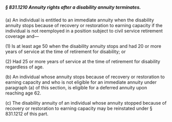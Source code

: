 ##### § 831.1210 Annuity rights after a disability annuity terminates. #####

(a) An individual is entitled to an immediate annuity when the disability annuity stops because of recovery or restoration to earning capacity if the individual is not reemployed in a position subject to civil service retirement coverage and—

(1) Is at least age 50 when the disability annuity stops and had 20 or more years of service at the time of retirement for disability; or

(2) Had 25 or more years of service at the time of retirement for disability regardless of age.

(b) An individual whose annuity stops because of recovery or restoration to earning capacity and who is not eligible for an immediate annuity under paragraph (a) of this section, is eligible for a deferred annuity upon reaching age 62.

(c) The disability annuity of an individual whose annuity stopped because of recovery or restoration to earning capacity may be reinstated under § 831.1212 of this part.